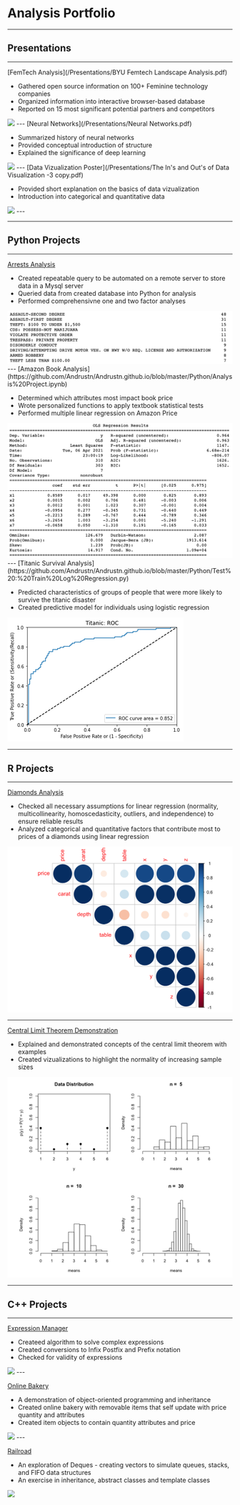 # Analysis Portfolio



---
## Presentations
---

[FemTech Analysis](/Presentations/BYU Femtech Landscape Analysis.pdf)

- Gathered open source information on 100+ Feminine technology companies
- Organized information into interactive browser-based database
- Reported on 15 most significant potential partners and competitors

<img src="images/Femtech copy.png?raw=true"/>
---
[Neural Networks](/Presentations/Neural Networks.pdf)

- Summarized history of neural networks
- Provided conceptual introduction of structure
- Explained the significance of deep learning

<img src="images/Neural Net copy.png?raw=true"/>
---
[Data Vizualization Poster](/Presentations/The In's and Out's of Data Visualization -3 copy.pdf)

- Provided short explanation on the basics of data vizualization
- Introduction into categorical and quantitative data

<img src="images/Data Poster copy.png?raw=true"/>
---



---
## Python Projects
---

[Arrests Analysis](https://github.com/Andrustn/Andrustn.github.io/blob/master/Python/Arrests%20Analysis.ipynb)

- Created repeatable query to be automated on a remote server to store data in a Mysql server
- Queried data from created database into Python for analysis
- Performed comprehensivne one and two factor analyses

<img src="images/Arrests.png?raw=true"/>
---
[Amazon Book Analysis](https://github.com/Andrustn/Andrustn.github.io/blob/master/Python/Analysis%20Project.ipynb)

- Determined which attributes most impact book price
- Wrote personalized functions to apply textbook statistical tests
- Performed multiple linear regression on Amazon Price

<img src="images/Multiple Linear Regression.png?raw=true"/>
---
[Titanic Survival Analysis](https://github.com/Andrustn/Andrustn.github.io/blob/master/Python/Test%20:%20Train%20Log%20Regression.py)

- Predicted characteristics of groups of people that were more likely to survive the titanic disaster
- Created predictive model for individuals using logistic regression

<img src="images/Titanic ROC.png?raw=true"/>



---
## R Projects 
---

[Diamonds Analysis](https://github.com/Andrustn/Andrustn.github.io/tree/master/R/Diamonds)

- Checked all necessary assumptions for linear regression (normality, multicollinearity, homoscedasticity, outliers, and independence) to ensure reliable results
- Analyzed categorical and quantitative factors that contribute most to prices of a diamonds using linear regression

<img src="images/Screen Shot 2021-07-06 at 16.28.12.png?raw=true"/>

---
[Central Limit Theorem Demonstration](https://github.com/Andrustn/Andrustn.github.io/tree/master/R/Central%20Limit%20Theorem)

- Explained and demonstrated concepts of the central limit theorem with examples
- Created vizualizations to highlight the normality of increasing sample sizes

<img src="images/Screen Shot 2021-07-06 at 16.31.39.png?raw=true"/>



---
## C++ Projects 
---

[Expression Manager](https://github.com/Andrustn/Andrustn.github.io/tree/master/C%2B%2B/Expression%20Solver)

- Createed algorithm to solve complex expressions
- Created conversions to Infix Postfix and Prefix notation
- Checked for validity of expressions

<img src="/images/Expression Manager copy.png?raw=true"/>
---

[Online Bakery](https://github.com/Andrustn/Andrustn.github.io/tree/master/C%2B%2B/Bakery)

- A demonstration of object-oriented programming and inheritance
- Created online bakery with removable items that self update with price quantity and attributes
- Created item objects to contain quantity attributes and price

<img src="/images/Bakery copy.png?raw=true"/>
---

[Railroad](https://github.com/Andrustn/Andrustn.github.io/tree/master/C%2B%2B/Railroad)

- An exploration of Deques - creating vectors to simulate queues, stacks, and FIFO data structures
- An exercise in inheritance, abstract classes and template classes

<img src="/images/Railroad copy.png?raw=true"/>


